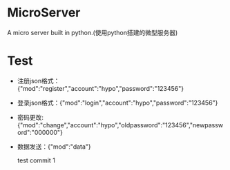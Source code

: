 # MicroServer
A micro server built in python.(使用python搭建的微型服务器)

# Test
* 注册json格式：{"mod":"register","account":"hypo","password":"123456"}

* 登录json格式：{"mod":"login","account":"hypo","password":"123456"}

* 密码更改:{"mod":"change","account":"hypo","oldpassword":"123456","newpassword":"000000"}

* 数据发送：{"mod":"data"}

  test commit 1
